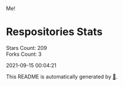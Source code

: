 Me!

# Respositories Stats
Stars Count: 209  
Forks Count: 3

2021-09-15 00:04:21  

This README is automatically generated by [🐰](https://github.com/rnitta/rnitta).
